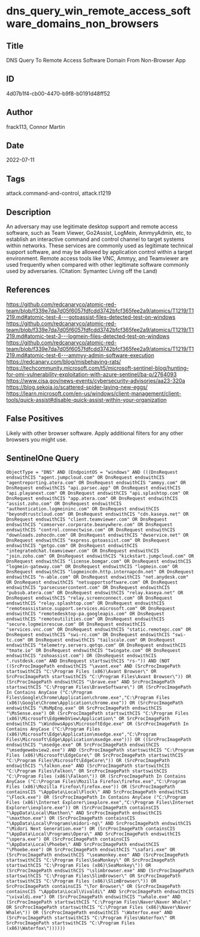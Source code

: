 # dns_query_win_remote_access_software_domains_non_browsers

## Title
DNS Query To Remote Access Software Domain From Non-Browser App

## ID
4d07b1f4-cb00-4470-b9f8-b0191d48ff52

## Author
frack113, Connor Martin

## Date
2022-07-11

## Tags
attack.command-and-control, attack.t1219

## Description
An adversary may use legitimate desktop support and remote access software, such as Team Viewer, Go2Assist, LogMein, AmmyyAdmin, etc, to establish an interactive command and control channel to target systems within networks.
These services are commonly used as legitimate technical support software, and may be allowed by application control within a target environment.
Remote access tools like VNC, Ammyy, and Teamviewer are used frequently when compared with other legitimate software commonly used by adversaries. (Citation: Symantec Living off the Land)


## References
https://github.com/redcanaryco/atomic-red-team/blob/f339e7da7d05f6057fdfcdd3742bfcf365fee2a9/atomics/T1219/T1219.md#atomic-test-4---gotoassist-files-detected-test-on-windows
https://github.com/redcanaryco/atomic-red-team/blob/f339e7da7d05f6057fdfcdd3742bfcf365fee2a9/atomics/T1219/T1219.md#atomic-test-3---logmein-files-detected-test-on-windows
https://github.com/redcanaryco/atomic-red-team/blob/f339e7da7d05f6057fdfcdd3742bfcf365fee2a9/atomics/T1219/T1219.md#atomic-test-6---ammyy-admin-software-execution
https://redcanary.com/blog/misbehaving-rats/
https://techcommunity.microsoft.com/t5/microsoft-sentinel-blog/hunting-for-omi-vulnerability-exploitation-with-azure-sentinel/ba-p/2764093
https://www.cisa.gov/news-events/cybersecurity-advisories/aa23-320a
https://blog.sekoia.io/scattered-spider-laying-new-eggs/
https://learn.microsoft.com/en-us/windows/client-management/client-tools/quick-assist#disable-quick-assist-within-your-organization

## False Positives
Likely with other browser software. Apply additional filters for any other browsers you might use.

## SentinelOne Query
```
ObjectType = "DNS" AND (EndpointOS = "windows" AND (((DnsRequest endswithCIS "agent.jumpcloud.com" OR DnsRequest endswithCIS "agentreporting.atera.com" OR DnsRequest endswithCIS "ammyy.com" OR DnsRequest endswithCIS "api.parsec.app" OR DnsRequest endswithCIS "api.playanext.com" OR DnsRequest endswithCIS "api.splashtop.com" OR DnsRequest endswithCIS "app.atera.com" OR DnsRequest endswithCIS "assist.zoho.com" OR DnsRequest endswithCIS "authentication.logmeininc.com" OR DnsRequest endswithCIS "beyondtrustcloud.com" OR DnsRequest endswithCIS "cdn.kaseya.net" OR DnsRequest endswithCIS "client.teamviewer.com" OR DnsRequest endswithCIS "comserver.corporate.beanywhere.com" OR DnsRequest endswithCIS "control.connectwise.com" OR DnsRequest endswithCIS "downloads.zohocdn.com" OR DnsRequest endswithCIS "dwservice.net" OR DnsRequest endswithCIS "express.gotoassist.com" OR DnsRequest endswithCIS "getgo.com" OR DnsRequest endswithCIS "integratedchat.teamviewer.com" OR DnsRequest endswithCIS "join.zoho.com" OR DnsRequest endswithCIS "kickstart.jumpcloud.com" OR DnsRequest endswithCIS "license.bomgar.com" OR DnsRequest endswithCIS "logmein-gateway.com" OR DnsRequest endswithCIS "logmein.com" OR DnsRequest endswithCIS "logmeincdn.http.internapcdn.net" OR DnsRequest endswithCIS "n-able.com" OR DnsRequest endswithCIS "net.anydesk.com" OR DnsRequest endswithCIS "netsupportsoftware.com" OR DnsRequest endswithCIS "parsecusercontent.com" OR DnsRequest endswithCIS "pubsub.atera.com" OR DnsRequest endswithCIS "relay.kaseya.net" OR DnsRequest endswithCIS "relay.screenconnect.com" OR DnsRequest endswithCIS "relay.splashtop.com" OR DnsRequest endswithCIS "remoteassistance.support.services.microsoft.com" OR DnsRequest endswithCIS "remotedesktop-pa.googleapis.com" OR DnsRequest endswithCIS "remoteutilities.com" OR DnsRequest endswithCIS "secure.logmeinrescue.com" OR DnsRequest endswithCIS "services.vnc.com" OR DnsRequest endswithCIS "static.remotepc.com" OR DnsRequest endswithCIS "swi-rc.com" OR DnsRequest endswithCIS "swi-tc.com" OR DnsRequest endswithCIS "tailscale.com" OR DnsRequest endswithCIS "telemetry.servers.qetqo.com" OR DnsRequest endswithCIS "tmate.io" OR DnsRequest endswithCIS "twingate.com" OR DnsRequest endswithCIS "zohoassist.com") OR (DnsRequest endswithCIS ".rustdesk.com" AND DnsRequest startswithCIS "rs-")) AND (NOT ((SrcProcImagePath endswithCIS "\avant.exe" AND (SrcProcImagePath startswithCIS "C:\Program Files (x86)\Avant Browser\" OR SrcProcImagePath startswithCIS "C:\Program Files\Avant Browser\")) OR (SrcProcImagePath endswithCIS "\brave.exe" AND SrcProcImagePath startswithCIS "C:\Program Files\BraveSoftware\") OR (SrcProcImagePath In Contains AnyCase ("C:\Program Files\Google\Chrome\Application\chrome.exe","C:\Program Files (x86)\Google\Chrome\Application\chrome.exe")) OR (SrcProcImagePath endswithCIS "\MsMpEng.exe" OR SrcProcImagePath endswithCIS "\MsSense.exe") OR (SrcProcImagePath startswithCIS "C:\Program Files (x86)\Microsoft\EdgeWebView\Application\" OR SrcProcImagePath endswithCIS "\WindowsApps\MicrosoftEdge.exe" OR (SrcProcImagePath In Contains AnyCase ("C:\Program Files (x86)\Microsoft\Edge\Application\msedge.exe","C:\Program Files\Microsoft\Edge\Application\msedge.exe"))) OR ((SrcProcImagePath endswithCIS "\msedge.exe" OR SrcProcImagePath endswithCIS "\msedgewebview2.exe") AND (SrcProcImagePath startswithCIS "C:\Program Files (x86)\Microsoft\EdgeCore\" OR SrcProcImagePath startswithCIS "C:\Program Files\Microsoft\EdgeCore\")) OR (SrcProcImagePath endswithCIS "\falkon.exe" AND (SrcProcImagePath startswithCIS "C:\Program Files\Falkon\" OR SrcProcImagePath startswithCIS "C:\Program Files (x86)\Falkon\")) OR (SrcProcImagePath In Contains AnyCase ("C:\Program Files\Mozilla Firefox\firefox.exe","C:\Program Files (x86)\Mozilla Firefox\firefox.exe")) OR (SrcProcImagePath containsCIS "\AppData\Local\Flock\" AND SrcProcImagePath endswithCIS "\Flock.exe") OR (SrcProcImagePath In Contains AnyCase ("C:\Program Files (x86)\Internet Explorer\iexplore.exe","C:\Program Files\Internet Explorer\iexplore.exe")) OR (SrcProcImagePath containsCIS "\AppData\Local\Maxthon\" AND SrcProcImagePath endswithCIS "\maxthon.exe") OR (SrcProcImagePath containsCIS "\AppData\Local\Programs\midori-ng\" AND SrcProcImagePath endswithCIS "\Midori Next Generation.exe") OR (SrcProcImagePath containsCIS "\AppData\Local\Programs\Opera\" AND SrcProcImagePath endswithCIS "\opera.exe") OR (SrcProcImagePath containsCIS "\AppData\Local\Phoebe\" AND SrcProcImagePath endswithCIS "\Phoebe.exe") OR SrcProcImagePath endswithCIS "\safari.exe" OR (SrcProcImagePath endswithCIS "\seamonkey.exe" AND (SrcProcImagePath startswithCIS "C:\Program Files\SeaMonkey\" OR SrcProcImagePath startswithCIS "C:\Program Files (x86)\SeaMonkey\")) OR (SrcProcImagePath endswithCIS "\slimbrowser.exe" AND (SrcProcImagePath startswithCIS "C:\Program Files\SlimBrowser\" OR SrcProcImagePath startswithCIS "C:\Program Files (x86)\SlimBrowser\")) OR SrcProcImagePath containsCIS "\Tor Browser\" OR (SrcProcImagePath containsCIS "\AppData\Local\Vivaldi\" AND SrcProcImagePath endswithCIS "\vivaldi.exe") OR (SrcProcImagePath endswithCIS "\whale.exe" AND (SrcProcImagePath startswithCIS "C:\Program Files\Naver\Naver Whale\" OR SrcProcImagePath startswithCIS "C:\Program Files (x86)\Naver\Naver Whale\")) OR (SrcProcImagePath endswithCIS "\Waterfox.exe" AND (SrcProcImagePath startswithCIS "C:\Program Files\Waterfox\" OR SrcProcImagePath startswithCIS "C:\Program Files (x86)\Waterfox\"))))))

```